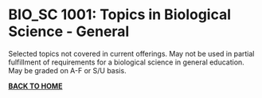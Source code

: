# BIO_SC 1001: Topics in Biological Science - General  

  

Selected topics not covered in current offerings. May not be used in partial fulfillment of requirements for a biological science in general education. May be graded on A-F or S/U basis. 


**[BACK TO HOME](https://github.com/Sania-Sohana/Sania-Sohana.github.io/tree/main)**
